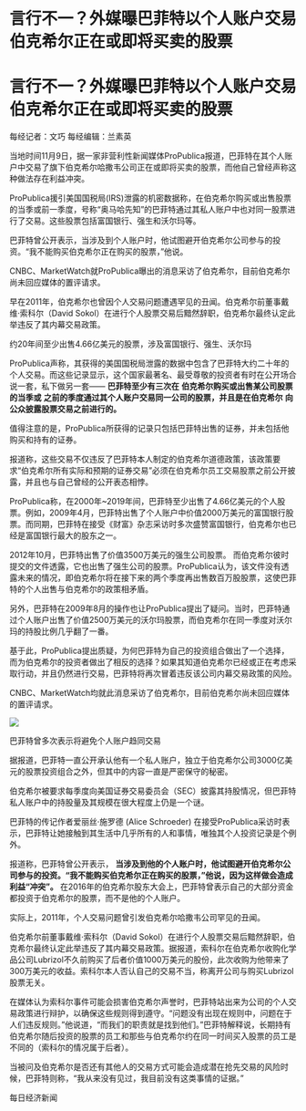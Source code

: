 # 言行不一？外媒曝巴菲特以个人账户交易伯克希尔正在或即将买卖的股票

# 言行不一？外媒曝巴菲特以个人账户交易伯克希尔正在或即将买卖的股票

每经记者：文巧 每经编辑：兰素英

当地时间11月9日，据一家非营利性新闻媒体ProPublica报道，巴菲特在其个人账户中交易了旗下伯克希尔哈撒韦公司正在或即将买卖的股票，而他自己曾经声称这种做法存在利益冲突。

ProPublica援引美国国税局(IRS)泄露的机密数据称，在伯克希尔购买或出售股票的当季或前一季度，号称“奥马哈先知”的巴菲特通过其私人账户中也对同一股票进行了交易。这些股票包括富国银行、强生和沃尔玛等。

巴菲特曾公开表示，当涉及到个人账户时，他试图避开伯克希尔公司参与的投资。“我不能购买伯克希尔正在购买的股票，”他说。

CNBC、MarketWatch就ProPublica曝出的消息采访了伯克希尔，目前伯克希尔尚未回应媒体的置评请求。

早在2011年，伯克希尔也曾因个人交易问题遭遇罕见的丑闻。伯克希尔前董事戴维·索科尔（David
Sokol）在进行个人股票交易后黯然辞职，伯克希尔最终认定此举违反了其内幕交易政策。

约20年间至少出售4.66亿美元的股票，涉及富国银行、强生、沃尔玛

ProPublica声称，其获得的美国国税局泄露的数据中包含了巴菲特大约二十年的个人交易。而这些记录显示，这个国家最著名、最受尊敬的投资者有时在公开场合说一套，私下做另一套——
**巴菲特至少有三次在** **伯克希尔购买或出售某公司股票的当季或** **之前的季度通过其个人账户交易同一公司的股票，并且是在伯克希尔**
**向公众披露股票交易之前进行的。**

值得注意的是，ProPublica所获得的记录只包括巴菲特出售的证券，并未包括他购买和持有的证券。

报道称，这些交易不仅违反了巴菲特本人制定的伯克希尔道德政策，该政策要求“伯克希尔所有实际和预期的证券交易”必须在伯克希尔员工交易股票之前公开披露，并且也与自己曾经的公开表态相悖。

ProPublica称，在2000年~2019年间，巴菲特至少出售了4.66亿美元的个人股票。例如，2009年4月，巴菲特出售了个人账户中价值2000万美元的富国银行股票。而同期，巴菲特在接受《财富》杂志采访时多次盛赞富国银行，伯克希尔也已经是富国银行最大的股东之一。

2012年10月，巴菲特出售了价值3500万美元的强生公司股票。
而伯克希尔彼时提交的文件透露，它也出售了强生公司的股票。ProPublica认为，该文件没有透露未来的情况，即伯克希尔将在接下来的两个季度再出售数百万股股票，这使巴菲特的个人出售与伯克希尔的政策相矛盾。

另外，巴菲特在2009年8月的操作也让ProPublica提出了疑问。当时，巴菲特通过个人账户出售了价值2500万美元的沃尔玛股票，而伯克希尔在同一季度对沃尔玛的持股比例几乎翻了一番。

基于此，ProPublica提出质疑，为何巴菲特为自己的投资组合做出了一个选择，而为伯克希尔的投资者做出了相反的选择？如果其知道伯克希尔已经或正在考虑采取行动，并且仍然进行交易，巴菲特将再次冒着违反该公司内幕交易政策的风险。

CNBC、MarketWatch均就此消息采访了伯克希尔，目前伯克希尔尚未回应媒体的置评请求。

![](https://inews.gtimg.com/om_bt/ObJrrZPcbSI355ycBVYla6HOmN3ESCtM22WBezj6jwOjwAA/1000)

巴菲特曾多次表示将避免个人账户趋同交易

据报道，巴菲特一直公开承认他有一个私人账户，独立于伯克希尔公司3000亿美元的股票投资组合之外，但其中的内容一直是严密保守的秘密。

伯克希尔被要求每季度向美国证券交易委员会（SEC）披露其持股情况，但巴菲特私人账户中的持股量及其规模在很大程度上仍是一个谜。

巴菲特的传记作者爱丽丝·施罗德 (Alice Schroeder)
在接受ProPublica采访时表示，巴菲特让她接触到其生活中几乎所有的人和事情，唯独其个人投资记录是个例外。

报道称，巴菲特曾公开表示，
**当涉及到他的个人账户时，他试图避开伯克希尔公司参与的投资。“我不能购买伯克希尔正在购买的股票，”他说，因为这样做会造成利益“冲突”。**
在2016年的伯克希尔股东大会上，巴菲特曾表示自己的大部分资金都投资于伯克希尔的股票，而不是他的个人账户。

实际上，2011年，个人交易问题曾引发伯克希尔哈撒韦公司罕见的丑闻。

伯克希尔前董事戴维·索科尔（David
Sokol）在进行个人股票交易后黯然辞职，伯克希尔最终认定此举违反了其内幕交易政策。据报道，索科尔在伯克希尔收购化学品公司Lubrizol不久前购买了后者价值1000万美元的股份，此次收购为他带来了300万美元的收益。索科尔本人否认自己的交易不当，称离开公司与购买Lubrizol股票无关。

在媒体认为索科尔事件可能会损害伯克希尔声誉时，巴菲特站出来为公司的个人交易政策进行辩护，以确保这些规则得到遵守。“问题没有出现在规则中，问题在于人们违反规则。”他说道，“而我们的职责就是找到他们。”巴菲特解释说，长期持有伯克希尔随后投资的股票的员工和那些与伯克希尔约在同一时间买入股票的员工是不同的（索科尔的情况属于后者）。

当被问及伯克希尔是否还有其他人的交易方式可能会造成潜在抢先交易的风险时候，巴菲特则称，“我从来没有见过，我目前没有这类事情的证据。”

每日经济新闻

